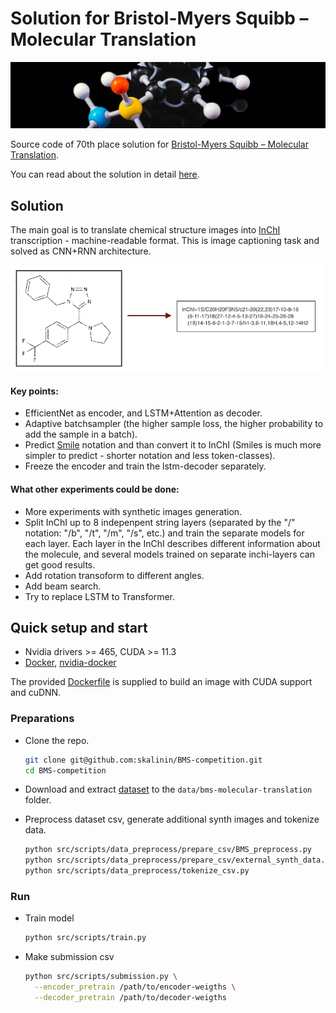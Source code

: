 # Solution for Bristol-Myers Squibb – Molecular Translation

![header](data/header.jpeg)

Source code of 70th place solution for [Bristol-Myers Squibb – Molecular Translation](https://www.kaggle.com/c/bms-molecular-translation/).

You can read about the solution in detail [here](https://www.kaggle.com/c/bms-molecular-translation/discussion/243868).

## Solution

The main goal is to translate chemical structure images into [InChI](https://en.wikipedia.org/wiki/International_Chemical_Identifier) transcription - machine-readable format. This is image captioning task and solved as CNN+RNN architecture.

<p align="center">
  <img src="data/image_captioning.png" />
</p>

#### Key points:

* EfficientNet as encoder, and LSTM+Attention as decoder.
* Adaptive batchsampler (the higher sample loss, the higher probability to add the sample in a batch).
* Predict [Smile](https://en.wikipedia.org/wiki/Simplified_molecular-input_line-entry_system) notation and than convert it to InChI (Smiles is much more simpler to predict - shorter notation and less token-classes).
* Freeze the encoder and train the lstm-decoder separately.

#### What other experiments could be done:

* More experiments with synthetic images generation.
* Split InChI up to 8 indepenpent string layers (separated by the "/" notation: "/b", "/t", "/m", "/s", etc.) and train the separate models for each layer. Each layer in the InChI describes different information about the molecule, and several models trained on separate inchi-layers can get good results.
* Add rotation transoform to different angles.
* Add beam search.
* Try to replace LSTM to Transformer.

## Quick setup and start

*  Nvidia drivers >= 465, CUDA >= 11.3
*  [Docker](https://www.docker.com/), [nvidia-docker](https://github.com/NVIDIA/nvidia-docker)

The provided [Dockerfile](Dockerfile) is supplied to build an image with CUDA support and cuDNN.

### Preparations

* Clone the repo.
    ```bash
    git clone git@github.com:skalinin/BMS-competition.git
    cd BMS-competition
    ```

* Download and extract [dataset](https://www.kaggle.com/c/bms-molecular-translation/data) to the `data/bms-molecular-translation` folder.

* Preprocess dataset csv, generate additional synth images and tokenize data.
    ```bash
    python src/scripts/data_preprocess/prepare_csv/BMS_preprocess.py
    python src/scripts/data_preprocess/prepare_csv/external_synth_data.py
    python src/scripts/data_preprocess/tokenize_csv.py
    ```

### Run

* Train model
  ```bash
  python src/scripts/train.py
  ```

* Make submission csv
  ```bash
  python src/scripts/submission.py \
    --encoder_pretrain /path/to/encoder-weigths \
    --decoder_pretrain /path/to/decoder-weigths
  ```

